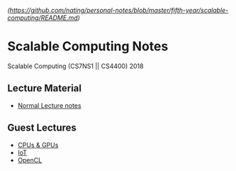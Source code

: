 
*(https://github.com/nating/personal-notes/blob/master/fifth-year/scalable-computing/README.md)*

# Scalable Computing Notes

Scalable Computing (CS7NS1 || CS4400) 2018

## Lecture Material

* [Normal Lecture notes](https://github.com/nating/personal-notes/blob/master/fifth-year/scalable-computing/lecture-material.md)

## Guest Lectures

* [CPUs & GPUs](https://github.com/nating/personal-notes/blob/master/fifth-year/scalable-computing/cpus-and-gpus.md)
* [IoT](https://github.com/nating/personal-notes/blob/master/fifth-year/scalable-computing/cedar-iot-and-industry-4.md)
* [OpenCL](https://github.com/nating/personal-notes/blob/master/fifth-year/scalable-computing/opencl.md)
